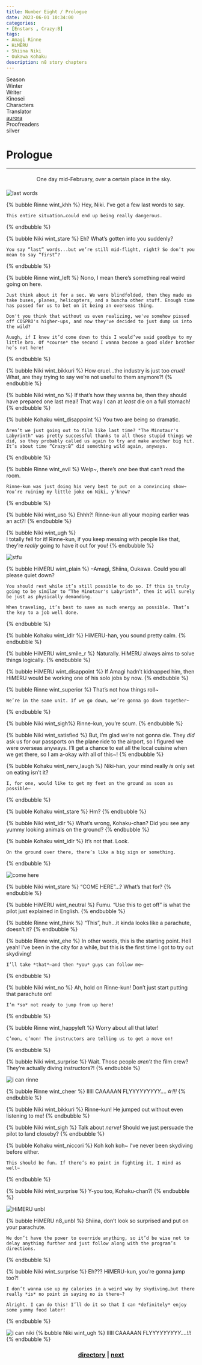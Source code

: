 ```yaml
---
title: Number Eight / Prologue
date: 2023-06-01 10:34:00
categories:
- [Enstars , Crazy:B]
tags:
- Amagi Rinne
- HiMERU
- Shiina Niki
- Oukawa Kohaku
description: n8 story chapters
---
```


<head>
  <link rel="stylesheet" href="https://cdn.jsdelivr.net/gh/azurecrystalz/css@00f5ded2cb027b9c784d80363468d122361def62/expressions.css ">
</head>

<div class="info-area">
  <div class="info">
    <div class="info-item season">
      <div class="label">
        Season
      </div>
      <div class="value">
        Winter
      </div>
    </div>
    <div class="info-item writer">
      <div class="label">
        Writer
      </div>
      <div class="value">
        Kinosei
<!-- STORY WRITER NAME -->
      </div>
    </div>
    <div class="info-item characters">
      <div class="label">
        Characters
      </div>
      <div class="value">
        <a href="/tags/Amagi-Rinne/" character="Rinne" title="Rinne"></a>
        <a href="/tags/HiMERU/" character="HiMERU" title="HiMERU"></a>
        <a href="/tags/Shiina-Niki/" character="Niki" title="Niki"></a>
        <a href="/tags/Oukawa-Kohaku/" character="Kohaku" title="Kohaku"></a>
      </div>
    </div>
    <div class="info-item tl">
      <div class="label">
        Translator
      </div>
      <div class="value">
        <a href="https://twitter.com/azurecrystalz">aurora</a>
      </div>
    </div>
  <div class="info-item pr">
    <div class="label">
      Proofreaders
    </div>
  <div class="value">
    silver
<!-- PROOFREADER LIST (IF ANY) -->
</div>
</div>
</div>
</div>

<!-- more -->

<div style="margin-top: 3%">
  <style>
    .hint--error.hint--top-left:before, .hint--error.hint--top-right:before, .hint--error.hint--top:before {
    border-top-color: #6a3446;
    }
    .hint--error:after {
    background-color: #6a3446;
    text-shadow: 0 -1px 0px #592726;
    }
    [character] {
      --dark-mode: hsl(var(--hue), 30%, 30%);
      display: flex;
    }
    [character]::before {
      position: absolute;
      margin-left: 75px;
    }
    [character] p {
      max-width: calc(100% - 75px);
      margin-left: 75px;
      color: inherit;
    }
    :root[theme='dark'] [character] p {
      background: var(--dark-mode);
    }
    :root[theme='dark'] [character] p .thought {
      color: #9f9fff;
    }
    :root[theme='light'] [character] p {
      background: var(--light-mode);
    }
    [character] p:first-child {
      margin-top: 20px;
      border-top-left-radius: 0px;
    }
    [character] p:first-child::before {
      position: absolute;
      left: 0;
    }
    [character]::after {
      display: none;
      left: 65px;
      top: 37px;
    }
    .msr-narration {
      display: flex;
      align-items: center;
      margin: 20px 0px;
      gap: 5px;
    }
    .msr-narration::before {
      content: "";
      display: inline-block;
      background: var(--article-text);
      height: 1px;
      width: 15%;
    }
    .msr-narration p {
      margin: 0;
    }
    @media (max-width: 650px) {
    [character] p {
        margin:0 0 .4em 65px;
        padding: .72em;
        margin-left: 55px !important;
    }
    [character]::before,[character][hidden]::before,[character][unknown]::before {
        margin-left: 70px;
        margin-left: 55px !important;
    }
}    
  </style>

  # Prologue
  ***

  <div class="msr-narration">
  <p>One day mid-February, over a certain place in the sky.</p>
  </div>

  ![last words](https://res.cloudinary.com/djq41tb84/image/upload/v1709942752/enstars/dialogue/number%208/prologue/whz6ggma1tefiqav7iqr.jpg)

  {% bubble Rinne wint_khh %}
    Hey, Niki. I’ve got a few last words to say.
    
    This entire situation…could end up being really dangerous.
  {% endbubble %}

  {% bubble Niki wint_stare %}
    Eh? What’s gotten into you suddenly?
    
    You say “last” words...but we’re still mid-flight, right? So don’t you mean to say “first”?
  {% endbubble %}

  {% bubble Rinne wint_left %}
    Nono, I mean there’s something real weird going on here.
    
    Just think about it for a sec. We were blindfolded, then they made us take buses, planes, helicopters, and a buncha other stuff. Enough time has passed for us to bet on it being an overseas thing.
    
    Don't you think that without us even realizing, we've somehow pissed off COSPRO's higher-ups, and now they've decided to just dump us into the wild?
    
    Auugh, if I knew it’d come down to this I would’ve said goodbye to my little bro. Of *course* the second I wanna become a good older brother he’s not here!
  {% endbubble %}

  {% bubble Niki wint_bikkuri %}
    How cruel…the industry is just too *cruel!* What, are they trying to say we’re not useful to them anymore?!
  {% endbubble %}

  {% bubble Niki wint_no %}
    If that’s how they wanna be, then they should have prepared one last meal! That way I can at *least* die on a full stomach!
  {% endbubble %}

  {% bubble Kohaku wint_disappoint %}
    You two are being *so* dramatic.
    
    Aren’t we just going out to film like last time? "The Minotaur's Labyrinth" was pretty successful thanks to all those stupid things we did, so they probably called us again to try and make another big hit. It’s about time “Crazy:B” did something wild again, anyways.
  {% endbubble %}

  {% bubble Rinne wint_evil %}
    Welp~, there’s *one* bee that can’t read the room.
    
    Rinne-kun was just doing his very best to put on a convincing show~ You’re ruining my little joke on Niki, y’know?
  {% endbubble %}

  {% bubble Niki wint_uso %}
    Ehhh?! Rinne-kun all your moping earlier was an act?!
  {% endbubble %}

  {% bubble Niki wint_ugh %}  
    I totally fell for it! Rinne-kun, if you keep messing with people like that, they’re *really* going to have it out for you!
  {% endbubble %}

  ![stfu](https://res.cloudinary.com/djq41tb84/image/upload/v1709942752/enstars/dialogue/number%208/prologue/xabpagb3tyqpqewhaesb.jpg)

  {% bubble HiMERU wint_plain %}
    –Amagi, Shiina, Oukawa. Could you all please quiet down?
    
    You should rest while it’s still possible to do so. If this is truly going to be similar to “The Minotaur's Labyrinth”, then it will surely be just as physically demanding.
    
    When traveling, it’s best to save as much energy as possible. That’s the key to a job well done.
  {% endbubble %}

  {% bubble Kohaku wint_idlr %}
    HiMERU-han, you sound pretty calm.
  {% endbubble %}

  {% bubble HiMERU wint_smile_r %}
    Naturally. HiMERU always aims to solve things logically.
  {% endbubble %}
    
  {% bubble HiMERU wint_disappoint %}
    If Amagi hadn’t kidnapped him, then HiMERU would be working one of his solo jobs by now.
  {% endbubble %}

  {% bubble Rinne wint_superior %}
    That’s not how things roll~
    
    We’re in the same unit. If we go down, we’re gonna go down together~
  {% endbubble %}

  {% bubble Niki wint_sigh%}
    Rinne-kun, you’re scum.
  {% endbubble %}
  
  {% bubble Niki wint_satisfied %}
    But, I’m glad we’re not gonna die. They *did* ask us for our passports on the plane ride to the airport, so I figured we were  overseas anyways. I’ll get a chance to eat all the local cuisine when we get there, so I am a-okay with all of this~!
  {% endbubble %}

  {% bubble Kohaku wint_nerv_laugh %}
    Niki-han, your mind really *is* only set on eating isn’t it?
    
    I, for one, would like to get my feet on the ground as soon as possible–
  {% endbubble %}

  {% bubble Kohaku wint_stare %}
    Hm?
  {% endbubble %}

  {% bubble Niki wint_idlr %}
    What’s wrong, Kohaku-chan? Did you see any yummy looking animals on the ground?
  {% endbubble %}

  {% bubble Kohaku wint_idlr %}
    It’s not that. Look.
    
    On the ground over there, there’s like a big sign or something.
  {% endbubble %}

  ![come here](https://res.cloudinary.com/djq41tb84/image/upload/v1709942752/enstars/dialogue/number%208/prologue/rbsfvqsndejwuif2tgnj.jpg)

  {% bubble Niki wint_stare %}
    “COME HERE”...? What’s that for?
  {% endbubble %}

  {% bubble HiMERU wint_neutral %}
    Fumu. “Use this to get off” is what the pilot just explained in English.
  {% endbubble %}

  {% bubble Rinne wint_think %}
    “This”, huh…it kinda looks like a parachute, doesn’t it?
  {% endbubble %}

  {% bubble Rinne wint_ehe %}
    In other words, this is the starting point. Hell yeah! I’ve been in the city for a while, but this is the first time I got to try out skydiving!
    
    I’ll take *that*–and then *you* guys can follow me~
  {% endbubble %}

  {% bubble Niki wint_no %}
    Ah, hold on Rinne-kun! Don’t just start putting that parachute on!
    
    I’m *so* not ready to jump from up here!
  {% endbubble %}

  {% bubble Rinne wint_happyleft %}
    Worry about all that later!
    
    C’mon, c’mon! The instructors are telling us to get a move on!
  {% endbubble %}

  {% bubble Niki wint_surprise %}
    Wait. Those people *aren’t* the film crew? They’re actually diving instructors?!
  {% endbubble %}

  ![i can rinne](https://res.cloudinary.com/djq41tb84/image/upload/v1709942752/enstars/dialogue/number%208/prologue/dguxk63jfbfymakihcwy.jpg)

  {% bubble Rinne wint_cheer %}
    IIIII CAAAAAN FLYYY*YYYYYY....☆!!!*
  {% endbubble %}

  {% bubble Niki wint_bikkuri %}
    Rinne-kun! He jumped out without even listening to me!
  {% endbubble %}

  {% bubble Niki wint_sigh %}
    Talk about *nerve!* Should we just persuade the pilot to land closeby?
  {% endbubble %}

  {% bubble Kohaku wint_niccori %}
    Koh koh koh~ I’ve never been skydiving before either.
    
    This should be fun. If there’s no point in fighting it, I mind as well~
  {% endbubble %}

  {% bubble Niki wint_surprise %}
    Y-you too, Kohaku-chan?!
  {% endbubble %}

  ![HiMERU unbl](https://res.cloudinary.com/djq41tb84/image/upload/v1709942750/enstars/dialogue/number%208/prologue/xtu5mhcqtu3rjndlv9zt.jpg)

  {% bubble HiMERU n8_unbl %}
    Shiina, don’t look so surprised and put on your parachute.
    
    We don’t have the power to override anything, so it’d be wise not to delay anything further and just follow along with the program’s directions.
  {% endbubble %}

  {% bubble Niki wint_surprise %}
    Eh??? HiMERU-kun, you’re gonna jump too?!
    
    I don’t wanna use up my calories in a weird way by skydiving…but there really *is* no point in saying no is there~?
    
    Alright. I can do this! I’ll do it so that I can *definitely* enjoy some yummy food later!
  {% endbubble %}

  ![i can niki](https://res.cloudinary.com/djq41tb84/image/upload/v1709942751/enstars/dialogue/number%208/prologue/ygyvpcmsmuhp8pzph3rv.jpg)
  {% bubble Niki wint_ugh %}
    IIIII CAAAAAN FLYYY*YYYYYY....!!!*
  {% endbubble %}

   ### <center>[directory](/2050/05/30/number-eight/) | [next](/2023/09/30/take-a-chance) </center>

  <!--- content here--->
  <!-- 
  SPEECH BUBBLE FORMAT: 
  {% bubble [CHARACTER_FIRST_NAME] [ATTRIBUTE(optional)]}
    DIALOGUE TEXT HERE

    ADD A LINE SPACE FOR A NEW LINE

    <th>EMBED THOUGHT DIALOGUE WITH THESE TAGS</th>
  {% endbubble %}
  -->

  </div>

